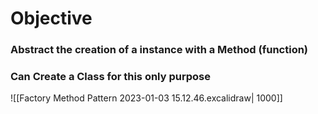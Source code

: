 
# Objective

### Abstract the creation of a instance with a Method (function)

### Can Create a Class for this only purpose


![[Factory Method Pattern 2023-01-03 15.12.46.excalidraw| 1000]]
